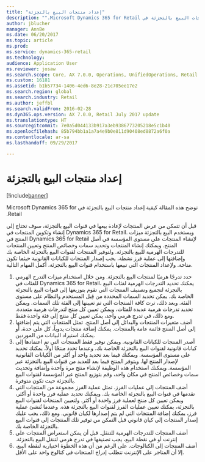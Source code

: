 ```yaml
---
title: "إعداد منتجات البيع بالتجزئة"
description: "‏‫توضح هذه المقالة كيفية إعداد منتجات البيع بالتجزئة في Microsoft Dynamics 365 for Retail."
author: jblucher
manager: AnnBe
ms.date: 06/20/2017
ms.topic: article
ms.prod: 
ms.service: dynamics-365-retail
ms.technology: 
audience: Application User
ms.reviewer: josaw
ms.search.scope: Core, AX 7.0.0, Operations, UnifiedOperations, Retail
ms.custom: 16181
ms.assetid: b1b57734-1406-4ed6-8e28-21c705ee17e2
ms.search.region: global
ms.search.industry: Retail
ms.author: jeffbl
ms.search.validFrom: 2016-02-28
ms.dyn365.ops.version: AX 7.0.0, Retail July 2017 update
ms.translationtype: HT
ms.sourcegitcommit: 7e0a5d044133b917a3eb9386773205218e5c1b40
ms.openlocfilehash: 85b794bb1a1a7a4e9b0e811d90408ed8872a6f0a
ms.contentlocale: ar-sa
ms.lasthandoff: 09/29/2017

---
```


# <a name="set-up-retail-products"></a>إعداد منتجات البيع بالتجزئة

[!include[banner](includes/banner.md)]


‏‫توضح هذه المقالة كيفية إعداد منتجات البيع بالتجزئة في Microsoft Dynamics 365 for Retail.

قبل أن تتمكن من عرض المنتجات لإعادة بيعها في قنوات البيع بالتجزئة، سوف تحتاج إلى إنشاء وتكوين المنتجات في Dynamics 365 for Retail. ويستخدم البيع بالتجزئة ميزات المنتج في Dynamics 365 for Retail لإنشاء المنتجات على مستوى المؤسسة في أصل المنتج. ويمكنك إنشاء المنتجات وتحديد سمات وخصائص المنتج وتعيين المنتجات للتدرجات الهرمية للبيع بالتجزئة. ولتوفير المنتجات لقنوات البيع بالتجزئة الخاصة بك وإضافتها إلى عملية فرز نشطة، يجب إصدار المنتجات للكيانات القانونية حيثما تكون متاحة. ولإعداد المنتجات التي تبيعها باستخدام قنوات البيع بالتجزئة، أكمل المهام التالية.

1.  حدد تدرجًا هرميًا لمنتجات البيع بالتجزئة. ومن خلال استخدام ميزات التدرج الهرمي للفئات في Dynamics 365 for Retail، يمكنك تحديد التدرجات الهرمية لفئات البيع بالتجزئة لتجميع وتصنيف المنتجات التي تقوم بتوزيعها إلى قنوات البيع بالتجزئة الخاصة بك. يمكن تحديد السمات المحددة من قِبل المستخدم والنظام على مستوى الفئة. وبعد ذلك، ترث كافة المنتجات التي تم تعيينها إلى الفئة تلك السمات. ويمكن تحديد تدرجات هرمية عديدة للفئات، ويمكن تعيين كل منتج لتدرجات هرمية متعددة. ومع ذلك، في تدرج هرمي واحد، يمكن تعيين كل منتج إلى فئة واحدة فقط.
2.  أضف متغيرات المنتجات والبدائل إلى أصل المنتج. تمثل المنتجات التي يتم إضافتها إلى أصل المنتج قائمة عامة بالمنتجات. يمكنك إضافة منتجات يدوياً، كل على حدة، أو يمكنك استيراد البيانات من الموردين.
3.  أصدر المنتجات للكيانات القانونية. ويمكن توفير فقط المنتجات التي تم اعتمادها إلى كيانات قانونية لقنوات البيع بالتجزئة الخاصة بك. وعندما تحدد منتجًا أولاً، يمكنك تحديد  على مستوى المؤسسة. ويمكنك فيما بعد تحديد واحد أو أكثر من الكيانات القانونية لإصدار المنتج لها. ويتوفر المنتج فيما بعد للعديد من قنوات البيع بالتجزئة عبر المؤسسة. ويمكنك استخدام هذه الوظيفة لإنشاء منتج مرة واحدة وإضافة وتحديث سمات وخصائص المنتج في مكان واحد، وقم بتوزيع المنتج عبر المؤسسة لقنوات البيع بالتجزئة حيث تكون متوفرة.
4.  أضف المنتجات إلى عمليات الفرز. تمثل عملية الفرز مجموعة من المنتجات التي تقدمها في قنوات البيع بالتجزئة الخاصة بك. ويمكنك تحديد عملية فرز واحدة أو أكثر، ويمكن تعيين كل منتج لعملية فرز واحدة أو أكثر. ولتعيين المنتجات لقنوات البيع بالتجزئة، يمكنك تعيين عمليات الفرز لقنوات البيع بالتجزئة هذه. وعندما تُنشئ عملية فرز، يمكنك إضافة المنتجات التي لم يتم إصدارها لكيان قانوني. ومع ذلك، يجب عليك إصدار المنتجات إلى كيان قانوني قبل التمكن من توفير تلك المنتجات إلى قنوات البيع بالتجزئة الخاصة بك.
5.  ‏‫أضف المنتجات للتدرجات الهرمية للتنقل. قبل أن يمكن استعراض المنتجات على إنترنت أو في نقطة البيع، يجب تصنيفها في تدرج هرمي لتنقل البيع بالتجزئة.
6.  أضف المنتجات إلى الكتالوجات. على الرغم من أن هذه الخطوة اختيارية لنقطة البيع، إلا أن المتاجر على الإنترنت تتطلب إدراج المنتجات في كتالوج واحد على الأقل.‬





